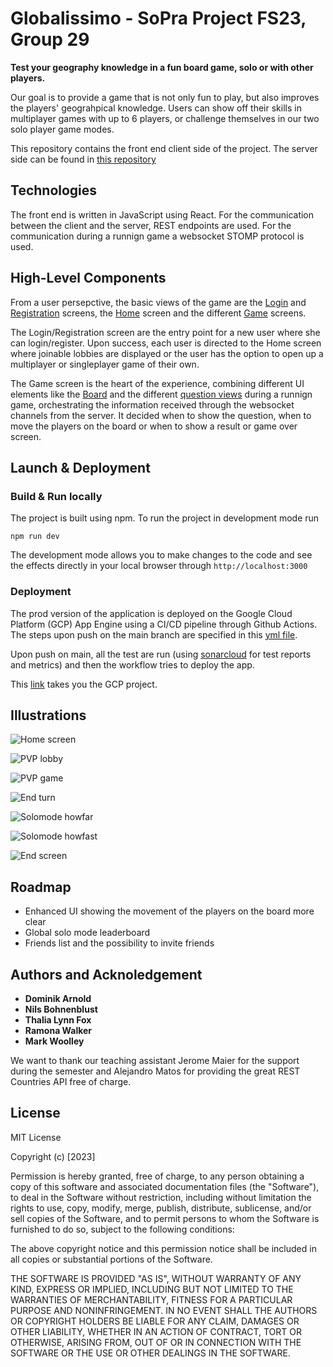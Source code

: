 # Globalissimo - SoPra Project FS23, Group 29

**Test your geography knowledge in a fun board game, solo or with other players.**

Our goal is to provide a game that is not only fun to play, but also improves the players' geograhpical knowledge. Users can show off their skills in multiplayer games with up to 6 players, or challenge themselves in our two solo player game modes.

This repository contains the front end client side of the project. The server side can be found in [this repository](https://github.com/sopra-fs23-group-29/sopra-fs23-group-29-server)


## Technologies

The front end is written in JavaScript using React. For the communication between the client and the server, REST endpoints are used. For the communication during a runnign game a websocket STOMP protocol is used.

## High-Level Components

From a user persepctive, the basic views of the game are the [Login](./src/components/views/Login.js) and [Registration](./src/components/views/Registration.js) screens, the [Home](./src/components/views/Home.js) screen and the different [Game](./src/components/views/Game.js) screens.

The Login/Registration screen are the entry point for a new user where she can login/register. Upon success, each user is directed to the Home screen where joinable lobbies are displayed or the user has the option to open up a multiplayer or singleplayer game of their own.

The Game screen is the heart of the experience, combining different UI elements like the [Board](./src/components/ui/Board.js) and the different [question views](./src/components/ui/CountryRanking.js) during a runnign game, orchestrating the information received through the websocket channels from the server. It decided when to show the question, when to move the players on the board or when to show a result or game over screen.

## Launch & Deployment

### Build & Run locally

The project is built using npm. To run the project in development mode run
```
npm run dev
```
The development mode allows you to make changes to the code and see the effects directly in your local browser through `http://localhost:3000`

### Deployment

The prod version of the application is deployed on the Google Cloud Platform (GCP) App Engine using a CI/CD pipeline through Github Actions. The steps upon push on the main branch are specified in this [yml file](.github/workflows/main.yml).

Upon push on main, all the test are run (using [sonarcloud](https://sonarcloud.io/projects) for test reports and metrics) and then the workflow tries to deploy the app.

This [link](https://console.cloud.google.com/appengine/services?serviceId=default&hl=de&project=sopra-fs23-group-29-client) takes you the GCP project.

## Illustrations

![Home screen](images/home.PNG)

![PVP lobby](images/pvplobby.PNG)

![PVP game](images/pvpgame.PNG)

![End turn](images/endturn.PNG)

![Solomode howfar](images/howfar.PNG)

![Solomode howfast](images/howfast.PNG)

![End screen](images/end.PNG)



## Roadmap
- Enhanced UI showing the movement of the players on the board more clear
- Global solo mode leaderboard
- Friends list and the possibility to invite friends

## Authors and Acknoledgement

- **Dominik Arnold**
- **Nils Bohnenblust**
- **Thalia Lynn Fox**
- **Ramona Walker**
- **Mark Woolley**

We want to thank our teaching assistant Jerome Maier for the support during the semester and Alejandro Matos for providing the great REST Countries API free of charge.

## License

MIT License

Copyright (c) [2023]

Permission is hereby granted, free of charge, to any person obtaining a copy
of this software and associated documentation files (the "Software"), to deal
in the Software without restriction, including without limitation the rights
to use, copy, modify, merge, publish, distribute, sublicense, and/or sell
copies of the Software, and to permit persons to whom the Software is
furnished to do so, subject to the following conditions:

The above copyright notice and this permission notice shall be included in all
copies or substantial portions of the Software.

THE SOFTWARE IS PROVIDED "AS IS", WITHOUT WARRANTY OF ANY KIND, EXPRESS OR
IMPLIED, INCLUDING BUT NOT LIMITED TO THE WARRANTIES OF MERCHANTABILITY,
FITNESS FOR A PARTICULAR PURPOSE AND NONINFRINGEMENT. IN NO EVENT SHALL THE
AUTHORS OR COPYRIGHT HOLDERS BE LIABLE FOR ANY CLAIM, DAMAGES OR OTHER
LIABILITY, WHETHER IN AN ACTION OF CONTRACT, TORT OR OTHERWISE, ARISING FROM,
OUT OF OR IN CONNECTION WITH THE SOFTWARE OR THE USE OR OTHER DEALINGS IN THE
SOFTWARE.
